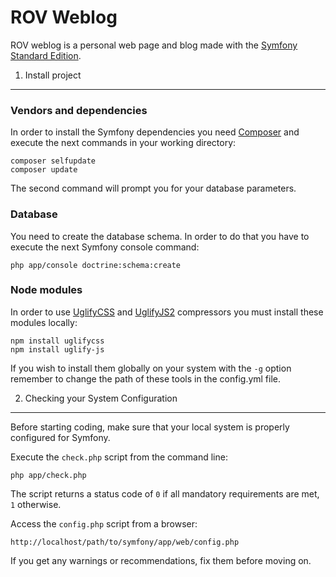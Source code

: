 ROV Weblog
==========

ROV weblog is a personal web page and blog made with the [Symfony Standard Edition][1].

1) Install project
------------------

### Vendors and dependencies

In order to install the Symfony dependencies you need [Composer][2] and execute the next commands in your working directory:

    composer selfupdate
    composer update

The second command will prompt you for your database parameters.

### Database

You need to create the database schema. In order to do that you have to execute the next Symfony console command:

    php app/console doctrine:schema:create

### Node modules

In order to use [UglifyCSS][3] and [UglifyJS2][4] compressors you must install these modules locally:

	npm install uglifycss
	npm install uglify-js

If you wish to install them globally on your system with the `-g` option remember to change the path of these tools in the config.yml file.

2) Checking your System Configuration
-------------------------------------

Before starting coding, make sure that your local system is properly
configured for Symfony.

Execute the `check.php` script from the command line:

    php app/check.php

The script returns a status code of `0` if all mandatory requirements are met,
`1` otherwise.

Access the `config.php` script from a browser:

    http://localhost/path/to/symfony/app/web/config.php

If you get any warnings or recommendations, fix them before moving on.

[1]:  http://symfony.com
[2]:  http://getcomposer.org/
[3]:  https://github.com/fmarcia/UglifyCSS
[4]:  https://github.com/mishoo/UglifyJS2